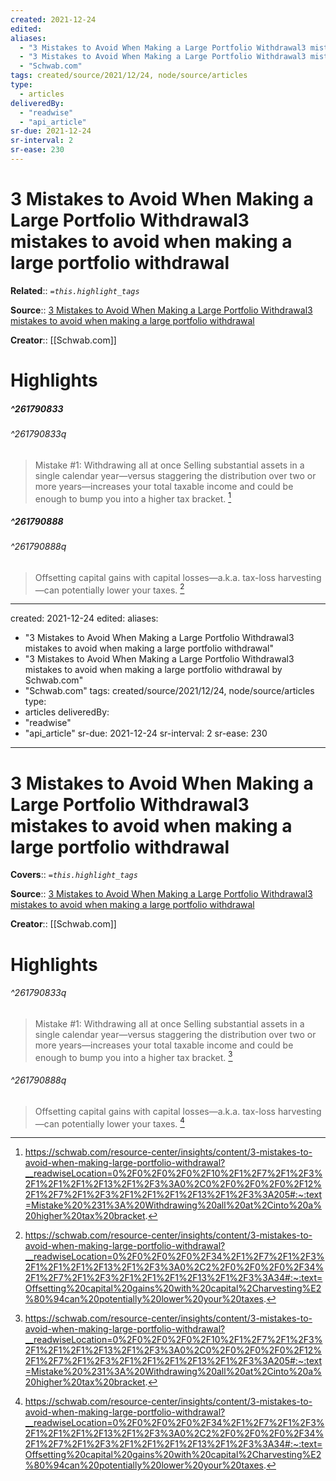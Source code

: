 ```yaml
---
created: 2021-12-24
edited:
aliases:
  - "3 Mistakes to Avoid When Making a Large Portfolio Withdrawal3 mistakes to avoid when making a large portfolio withdrawal"
  - "3 Mistakes to Avoid When Making a Large Portfolio Withdrawal3 mistakes to avoid when making a large portfolio withdrawal by Schwab.com"
  - "Schwab.com"
tags: created/source/2021/12/24, node/source/articles
type: 
  - articles
deliveredBy: 
  - "readwise"
  - "api_article"
sr-due: 2021-12-24
sr-interval: 2
sr-ease: 230
---
```

# 3 Mistakes to Avoid When Making a Large Portfolio Withdrawal3 mistakes to avoid when making a large portfolio withdrawal

**Related**:: 
*`=this.highlight_tags`*

**Source**:: [3 Mistakes to Avoid When Making a Large Portfolio Withdrawal3 mistakes to avoid when making a large portfolio withdrawal](https://schwab.com/resource-center/insights/content/3-mistakes-to-avoid-when-making-large-portfolio-withdrawal)

**Creator**:: [[Schwab.com]]

# Highlights
##### ^261790833

  


###### ^261790833q

> Mistake \#1: Withdrawing all at once
> Selling substantial assets in a single calendar year—versus staggering the distribution over two or more years—increases your total taxable income and could be enough to bump you into a higher tax bracket. 
  [^261790833]

[^261790833]: https://schwab.com/resource-center/insights/content/3-mistakes-to-avoid-when-making-large-portfolio-withdrawal?__readwiseLocation=0%2F0%2F0%2F0%2F10%2F1%2F7%2F1%2F3%2F1%2F1%2F1%2F13%2F1%2F3%3A0%2C0%2F0%2F0%2F0%2F12%2F1%2F7%2F1%2F3%2F1%2F1%2F1%2F13%2F1%2F3%3A205#:~:text=Mistake%20%231%3A%20Withdrawing%20all%20at%2Cinto%20a%20higher%20tax%20bracket.

##### ^261790888

  


###### ^261790888q

> Offsetting capital gains with capital losses—a.k.a. tax-loss harvesting—can potentially lower your taxes. 
  [^261790888]

[^261790888]: https://schwab.com/resource-center/insights/content/3-mistakes-to-avoid-when-making-large-portfolio-withdrawal?__readwiseLocation=0%2F0%2F0%2F0%2F34%2F1%2F7%2F1%2F3%2F1%2F1%2F1%2F13%2F1%2F3%3A0%2C2%2F0%2F0%2F0%2F34%2F1%2F7%2F1%2F3%2F1%2F1%2F1%2F13%2F1%2F3%3A34#:~:text=Offsetting%20capital%20gains%20with%20capital%2Charvesting%E2%80%94can%20potentially%20lower%20your%20taxes.

---
created: 2021-12-24
edited:
aliases:
  - "3 Mistakes to Avoid When Making a Large Portfolio Withdrawal3 mistakes to avoid when making a large portfolio withdrawal"
  - "3 Mistakes to Avoid When Making a Large Portfolio Withdrawal3 mistakes to avoid when making a large portfolio withdrawal by Schwab.com"
  - "Schwab.com"
tags: created/source/2021/12/24, node/source/articles
type: 
  - articles
deliveredBy: 
  - "readwise"
  - "api_article"
sr-due: 2021-12-24
sr-interval: 2
sr-ease: 230
---
# 3 Mistakes to Avoid When Making a Large Portfolio Withdrawal3 mistakes to avoid when making a large portfolio withdrawal

**Covers**:: 
*`=this.highlight_tags`*

**Source**:: [3 Mistakes to Avoid When Making a Large Portfolio Withdrawal3 mistakes to avoid when making a large portfolio withdrawal](https://schwab.com/resource-center/insights/content/3-mistakes-to-avoid-when-making-large-portfolio-withdrawal)

**Creator**:: [[Schwab.com]]

# Highlights



###### ^261790833q

> Mistake \#1: Withdrawing all at once
> Selling substantial assets in a single calendar year—versus staggering the distribution over two or more years—increases your total taxable income and could be enough to bump you into a higher tax bracket. 
  [^261790833]

[^261790833]: https://schwab.com/resource-center/insights/content/3-mistakes-to-avoid-when-making-large-portfolio-withdrawal?__readwiseLocation=0%2F0%2F0%2F0%2F10%2F1%2F7%2F1%2F3%2F1%2F1%2F1%2F13%2F1%2F3%3A0%2C0%2F0%2F0%2F0%2F12%2F1%2F7%2F1%2F3%2F1%2F1%2F1%2F13%2F1%2F3%3A205#:~:text=Mistake%20%231%3A%20Withdrawing%20all%20at%2Cinto%20a%20higher%20tax%20bracket.




###### ^261790888q

> Offsetting capital gains with capital losses—a.k.a. tax-loss harvesting—can potentially lower your taxes. 
  [^261790888]

[^261790888]: https://schwab.com/resource-center/insights/content/3-mistakes-to-avoid-when-making-large-portfolio-withdrawal?__readwiseLocation=0%2F0%2F0%2F0%2F34%2F1%2F7%2F1%2F3%2F1%2F1%2F1%2F13%2F1%2F3%3A0%2C2%2F0%2F0%2F0%2F34%2F1%2F7%2F1%2F3%2F1%2F1%2F1%2F13%2F1%2F3%3A34#:~:text=Offsetting%20capital%20gains%20with%20capital%2Charvesting%E2%80%94can%20potentially%20lower%20your%20taxes.

